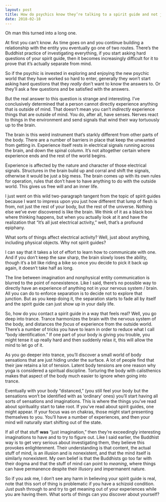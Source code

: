 ```yaml
---
layout: post
title: How do psychics know they’re talking to a spirit guide and not just their own imagination?
date: 2018-02-18
---
```


<p>Oh man this turned into a long one.</p><p>At first you can’t know. As time goes on and you continue building a relationship with the entity you eventually go one of two routes. There’s the Buddhist practice of investigating everything, if you start asking hard questions of your spirit guide, then it becomes increasingly difficult for it to prove that it’s actually separate from mind.</p><p>So if the psychic is invested in exploring and enjoying the new psychic world that they have worked so hard to enter, generally they won’t start asking hard questions that they <i>really</i> don’t want to know the answers to. Or they’ll ask a few questions and be satisfied with the answers.</p><p>But the real answer to this question is strange and interesting. I’ve conclusively determined that a person cannot directly experience anything that is outside of mind. That doesn’t mean you can’t <i>indirectly</i> experience things that are outside of mind. You do, after all, have senses. Nerves react to things in the environment and send signals that wind their way tortuously up to the brain.</p><p>The brain is this weird instrument that’s starkly different from other parts of the body. There are a number of barriers in place that keep the unwanted from getting in. Experience itself rests in electrical signals running across the brain, and down the spinal column. It’s not altogether certain where experience ends and the rest of the world begins.</p><p>Experience is affected by the nature and character of those electrical signals. Structures in the brain build up and corral and shift the signals, otherwise it would be just a big mess. The brain comes up with its own rules for operation, rules that don’t have to have anything to do with the outside world. This gives us free will and an inner life.</p><p>I just went on this wild two-paragraph tangent from the topic of spirit guides because I want to impress upon you just how different that lump of flesh is from, not just the rest of your body, but the rest of the universe. Nothing else we’ve ever discovered is like the brain. We think of it as a black box where thinking happens, but when you actually look at it and have the realization that “it’s all just electrical activity,” well, that’s a profound epiphany.</p><p>What sorts of things affect electrical activity? Well, just about anything, including physical objects. Why not spirit guides?</p><p>I can say that it takes a lot of effort to learn how to communicate with one. And if you don’t keep the saw sharp, the brain slowly loses the ability, though it’s a bit like riding a bike so once you decide to pick it back up again, it doesn’t take half as long.</p><p>The line between imagination and nonphysical entity communication is blurred to the point of nonexistence. Like I said, there’s no possible way to directly have an experience of anything not in your nervous system / brain. All you can do to enforce separation is to decide not to explore that junction. But as you keep doing it, the separation starts to fade all by itself and the spirit guide can just show up in your daily life.</p><p>So, how do you contact a spirit guide in a way that feels real? Well, you go deep into trance. Trance harmonizes the brain with the nervous system of the body, and distances the <i>focus</i> of experience from the outside world. There’s a number of tricks you have to learn in order to reduce what I call “body identification.” If one part of your body is giving you trouble, you might tense it up really hard and then suddenly relax it, this will allow the mind to let go of it.</p><p>As you go deeper into trance, you’ll discover a small world of body sensations that are just hiding under the surface. A lot of people find that their jaw retains a lot of tension. Latent body tensions are one reason why yoga is considered a spiritual discipline. Torturing the body with calisthenics makes that aspect of the body much easier to ignore when going into trance.</p><p>Eventually with your body “distanced,” (you still feel your body but the sensations won’t be identified with as ‘ordinary’ ones) you’ll start having all sorts of sensations and imaginations. This is where the things you’ve read about spirituality start to take root. If you’ve read about spirit guides, one might appear. If your focus was on chakras, those might start presenting themselves to you. You’ll have a number of experiences, and then your mind will naturally start shifting out of the state.</p><p>If all of that stuff <b>was</b> “just imagination,” then they’re exceedingly interesting imaginations to have and to try to figure out. Like I said earlier, the Buddhist way is to get very serious about investigating them, they believe this provokes enlightenment. Their understanding is that content, the actual stuff of mind, is an illusion and is nonexistent, and that the mind itself is similarly nonexistent. My own belief is that the Buddhists go too far with their dogma and that the stuff of mind can point to <i>meaning</i>, where things can have permanence despite their illusory and impermanent nature.</p><p>So if you ask me, I don’t see any harm in believing your spirit guide is real, note that this sort of thing is problematic if you have a schizoid condition. Just push through to and try to get meaning out of your experiences while you are having them. What sorts of things can you discover about yourself?</p>
